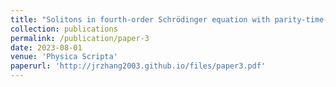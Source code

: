 ```yaml
---
title: "Solitons in fourth-order Schrödinger equation with parity-time-symmetric extended Rosen-Morse potentials"
collection: publications
permalink: /publication/paper-3
date: 2023-08-01
venue: 'Physica Scripta'
paperurl: 'http://jrzhang2003.github.io/files/paper3.pdf'
---
```

